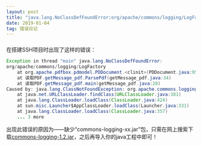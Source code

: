 ```yaml
---
layout: post
title: "java.lang.NoClassDefFoundError:org/apache/commons/logging/LogFactory"
date: 2019-01-04  
tag: 错误日记
---
```


### 
在搭建SSH项目时出现了这样的错误：

```java
Exception in thread "main" java.lang.NoClassDefFoundError:
org/apache/commons/logging/LogFactory
    at org.apache.pdfbox.pdmodel.PDDocument.<clinit>(PDDocument.java:95)
    at 读取PDF.getMessage_pdf.ParsePdf(getMessage_pdf.java:34)
    at 读取PDF.getMessage_pdf.main(getMessage_pdf.java:28)
Caused by: java.lang.ClassNotFoundException: org.apache.commons.logging.LogFactory
    at java.net.URLClassLoader.findClass(URLClassLoader.java:381)
    at java.lang.ClassLoader.loadClass(ClassLoader.java:424)
    at sun.misc.Launcher$AppClassLoader.loadClass(Launcher.java:331)
    at java.lang.ClassLoader.loadClass(ClassLoader.java:357)
    ... 3 more

```



出现此错误的原因为——缺少“commons-logging-xx.jar”包，只需在网上搜索下载[commons-logging-1.2.jar](http://commons.apache.org/proper/commons-logging/download_logging.cgi)，之后再导入你的java工程中即可！ 

